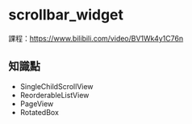 # scrollbar_widget

課程：https://www.bilibili.com/video/BV1Wk4y1C76n

## 知識點

- SingleChildScrollView
- ReorderableListView
- PageView
- RotatedBox
